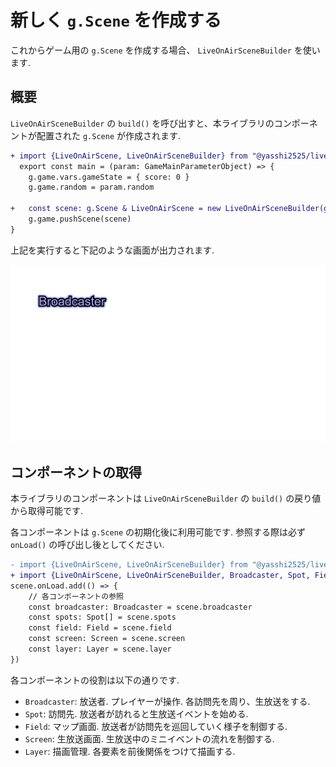 # 新しく `g.Scene` を作成する

これからゲーム用の `g.Scene` を作成する場合、 `LiveOnAirSceneBuilder` を使います.

## 概要

`LiveOnAirSceneBuilder` の `build()` を呼び出すと、本ライブラリのコンポーネントが配置された `g.Scene` が作成されます.

```diff typescript
+ import {LiveOnAirScene, LiveOnAirSceneBuilder} from "@yasshi2525/live-on-air";
  export const main = (param: GameMainParameterObject) => {
    g.game.vars.gameState = { score: 0 }
    g.game.random = param.random
    
+   const scene: g.Scene & LiveOnAirScene = new LiveOnAirSceneBuilder(g.game).build()
    g.game.pushScene(scene)
}
```

上記を実行すると下記のような画面が出力されます.

![ゲーム画面](builtin.scene.1.png)

## コンポーネントの取得

本ライブラリのコンポーネントは `LiveOnAirSceneBuilder` の `build()` の戻り値から取得可能です.

各コンポーネントは `g.Scene` の初期化後に利用可能です. 参照する際は必ず `onLoad()` の呼び出し後としてください.

```diff typescript
- import {LiveOnAirScene, LiveOnAirSceneBuilder} from "@yasshi2525/live-on-air";
+ import {LiveOnAirScene, LiveOnAirSceneBuilder, Broadcaster, Spot, Field, Screen, Layer} from "@yasshi2525/live-on-air";
scene.onLoad.add(() => {
    // 各コンポーネントの参照
    const broadcaster: Broadcaster = scene.broadcaster
    const spots: Spot[] = scene.spots
    const field: Field = scene.field
    const screen: Screen = scene.screen
    const layer: Layer = scene.layer
})
```

各コンポーネントの役割は以下の通りです.

* `Broadcaster`: 放送者. プレイヤーが操作. 各訪問先を周り、生放送をする.
* `Spot`: 訪問先. 放送者が訪れると生放送イベントを始める.
* `Field`: マップ画面. 放送者が訪問先を巡回していく様子を制御する.
* `Screen`: 生放送画面. 生放送中のミニイベントの流れを制御する.
* `Layer`: 描画管理. 各要素を前後関係をつけて描画する.

